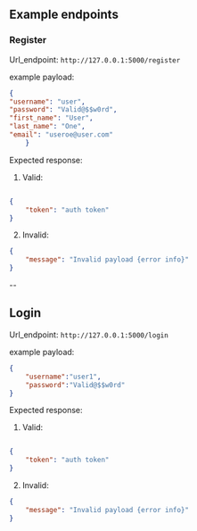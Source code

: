 


## Example endpoints

### Register

Url_endpoint: `http://127.0.0.1:5000/register`

example payload:
```json
{
"username": "user",
"password": "Valid@$$w0rd",
"first_name": "User",
"last_name": "One",
"email": "useroe@user.com"
    }
```

Expected response:

1) Valid:
```json

{
    "token": "auth token"
}
```
2) Invalid:
```json
{
    "message": "Invalid payload {error info}"
}
```
--
## Login

Url_endpoint: `http://127.0.0.1:5000/login`

example payload:
```json
{
    "username":"user1",
    "password":"Valid@$$w0rd"
}
```

Expected response:

1) Valid:
```json

{
    "token": "auth token"
}
```
2) Invalid:
```json
{
    "message": "Invalid payload {error info}"
}
```
